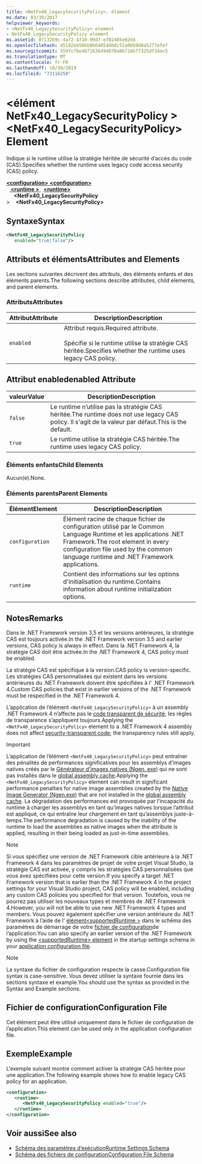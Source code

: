 ```yaml
---
title: <NetFx40_LegacySecurityPolicy>, élément
ms.date: 03/30/2017
helpviewer_keywords:
- <NetFx40_LegacySecurityPolicy> element
- NetFx40_LegacySecurityPolicy element
ms.assetid: 07132b9c-4a72-4710-99d7-e702405e02d4
ms.openlocfilehash: d5192eb56bb8b640544bdc52a0bb9d8a5277efef
ms.sourcegitcommit: 559fcfbe4871636494870a8b716bf7325df34ac5
ms.translationtype: MT
ms.contentlocale: fr-FR
ms.lasthandoff: 10/30/2019
ms.locfileid: "73116250"
---
```

# <a name="netfx40_legacysecuritypolicy-element"></a><span data-ttu-id="c2872-102">\<élément NetFx40_LegacySecurityPolicy ></span><span class="sxs-lookup"><span data-stu-id="c2872-102">\<NetFx40_LegacySecurityPolicy> Element</span></span>

<span data-ttu-id="c2872-103">Indique si le runtime utilise la stratégie héritée de sécurité d’accès du code (CAS).</span><span class="sxs-lookup"><span data-stu-id="c2872-103">Specifies whether the runtime uses legacy code access security (CAS) policy.</span></span>

<span data-ttu-id="c2872-104">[ **\<configuration>** ](../configuration-element.md)</span><span class="sxs-lookup"><span data-stu-id="c2872-104">[**\<configuration>**](../configuration-element.md)</span></span>\
<span data-ttu-id="c2872-105">&nbsp;&nbsp;[ **\<runtime >** ](runtime-element.md)</span><span class="sxs-lookup"><span data-stu-id="c2872-105">&nbsp;&nbsp;[**\<runtime>**](runtime-element.md)</span></span>\
<span data-ttu-id="c2872-106">&nbsp;&nbsp;&nbsp;&nbsp; **\<NetFx40_LegacySecurityPolicy** ></span><span class="sxs-lookup"><span data-stu-id="c2872-106">&nbsp;&nbsp;&nbsp;&nbsp;**\<NetFx40_LegacySecurityPolicy>**</span></span>  

## <a name="syntax"></a><span data-ttu-id="c2872-107">Syntaxe</span><span class="sxs-lookup"><span data-stu-id="c2872-107">Syntax</span></span>

```xml
<NetFx40_LegacySecurityPolicy
   enabled="true|false"/>
```

## <a name="attributes-and-elements"></a><span data-ttu-id="c2872-108">Attributs et éléments</span><span class="sxs-lookup"><span data-stu-id="c2872-108">Attributes and Elements</span></span>

<span data-ttu-id="c2872-109">Les sections suivantes décrivent des attributs, des éléments enfants et des éléments parents.</span><span class="sxs-lookup"><span data-stu-id="c2872-109">The following sections describe attributes, child elements, and parent elements.</span></span>

### <a name="attributes"></a><span data-ttu-id="c2872-110">Attributs</span><span class="sxs-lookup"><span data-stu-id="c2872-110">Attributes</span></span>

|<span data-ttu-id="c2872-111">Attribut</span><span class="sxs-lookup"><span data-stu-id="c2872-111">Attribute</span></span>|<span data-ttu-id="c2872-112">Description</span><span class="sxs-lookup"><span data-stu-id="c2872-112">Description</span></span>|
|---------------|-----------------|
|`enabled`|<span data-ttu-id="c2872-113">Attribut requis.</span><span class="sxs-lookup"><span data-stu-id="c2872-113">Required attribute.</span></span><br /><br /> <span data-ttu-id="c2872-114">Spécifie si le runtime utilise la stratégie CAS héritée.</span><span class="sxs-lookup"><span data-stu-id="c2872-114">Specifies whether the runtime uses legacy CAS policy.</span></span>|

## <a name="enabled-attribute"></a><span data-ttu-id="c2872-115">Attribut enabled</span><span class="sxs-lookup"><span data-stu-id="c2872-115">enabled Attribute</span></span>

|<span data-ttu-id="c2872-116">valeur</span><span class="sxs-lookup"><span data-stu-id="c2872-116">Value</span></span>|<span data-ttu-id="c2872-117">Description</span><span class="sxs-lookup"><span data-stu-id="c2872-117">Description</span></span>|
|-----------|-----------------|
|`false`|<span data-ttu-id="c2872-118">Le runtime n’utilise pas la stratégie CAS héritée.</span><span class="sxs-lookup"><span data-stu-id="c2872-118">The runtime does not use legacy CAS policy.</span></span> <span data-ttu-id="c2872-119">Il s'agit de la valeur par défaut.</span><span class="sxs-lookup"><span data-stu-id="c2872-119">This is the default.</span></span>|
|`true`|<span data-ttu-id="c2872-120">Le runtime utilise la stratégie CAS héritée.</span><span class="sxs-lookup"><span data-stu-id="c2872-120">The runtime uses legacy CAS policy.</span></span>|

### <a name="child-elements"></a><span data-ttu-id="c2872-121">Éléments enfants</span><span class="sxs-lookup"><span data-stu-id="c2872-121">Child Elements</span></span>

<span data-ttu-id="c2872-122">Aucun(e).</span><span class="sxs-lookup"><span data-stu-id="c2872-122">None.</span></span>

### <a name="parent-elements"></a><span data-ttu-id="c2872-123">Éléments parents</span><span class="sxs-lookup"><span data-stu-id="c2872-123">Parent Elements</span></span>

|<span data-ttu-id="c2872-124">Élément</span><span class="sxs-lookup"><span data-stu-id="c2872-124">Element</span></span>|<span data-ttu-id="c2872-125">Description</span><span class="sxs-lookup"><span data-stu-id="c2872-125">Description</span></span>|
|-------------|-----------------|
|`configuration`|<span data-ttu-id="c2872-126">Élément racine de chaque fichier de configuration utilisé par le Common Language Runtime et les applications .NET Framework.</span><span class="sxs-lookup"><span data-stu-id="c2872-126">The root element in every configuration file used by the common language runtime and .NET Framework applications.</span></span>|
|`runtime`|<span data-ttu-id="c2872-127">Contient des informations sur les options d'initialisation du runtime.</span><span class="sxs-lookup"><span data-stu-id="c2872-127">Contains information about runtime initialization options.</span></span>|

## <a name="remarks"></a><span data-ttu-id="c2872-128">Notes</span><span class="sxs-lookup"><span data-stu-id="c2872-128">Remarks</span></span>

<span data-ttu-id="c2872-129">Dans le .NET Framework version 3,5 et les versions antérieures, la stratégie CAS est toujours activée.</span><span class="sxs-lookup"><span data-stu-id="c2872-129">In the .NET Framework version 3.5 and earlier versions, CAS policy is always in effect.</span></span> <span data-ttu-id="c2872-130">Dans la .NET Framework 4, la stratégie CAS doit être activée.</span><span class="sxs-lookup"><span data-stu-id="c2872-130">In the .NET Framework 4, CAS policy must be enabled.</span></span>

<span data-ttu-id="c2872-131">La stratégie CAS est spécifique à la version.</span><span class="sxs-lookup"><span data-stu-id="c2872-131">CAS policy is version-specific.</span></span> <span data-ttu-id="c2872-132">Les stratégies CAS personnalisées qui existent dans les versions antérieures du .NET Framework doivent être spécifiées à l' .NET Framework 4.</span><span class="sxs-lookup"><span data-stu-id="c2872-132">Custom CAS policies that exist in earlier versions of the .NET Framework must be respecified in the .NET Framework 4.</span></span>

<span data-ttu-id="c2872-133">L’application de l’élément `<NetFx40_LegacySecurityPolicy>` à un assembly .NET Framework 4 n’affecte pas le [code transparent de sécurité](../../../misc/security-transparent-code.md); les règles de transparence s’appliquent toujours.</span><span class="sxs-lookup"><span data-stu-id="c2872-133">Applying the `<NetFx40_LegacySecurityPolicy>` element to a .NET Framework 4 assembly does not affect [security-transparent code](../../../misc/security-transparent-code.md); the transparency rules still apply.</span></span>

> [!IMPORTANT]
> <span data-ttu-id="c2872-134">L’application de l’élément `<NetFx40_LegacySecurityPolicy>` peut entraîner des pénalités de performances significatives pour les assemblys d’images natives créés par le [Générateur d’images natives (Ngen. exe)](../../../tools/ngen-exe-native-image-generator.md) qui ne sont pas installés dans le [global assembly cache](../../../app-domains/gac.md).</span><span class="sxs-lookup"><span data-stu-id="c2872-134">Applying the `<NetFx40_LegacySecurityPolicy>` element can result in significant performance penalties for native image assemblies created by the [Native Image Generator (Ngen.exe)](../../../tools/ngen-exe-native-image-generator.md) that are not installed in the [global assembly cache](../../../app-domains/gac.md).</span></span> <span data-ttu-id="c2872-135">La dégradation des performances est provoquée par l’incapacité du runtime à charger les assemblys en tant qu’images natives lorsque l’attribut est appliqué, ce qui entraîne leur chargement en tant qu’assemblys juste-à-temps.</span><span class="sxs-lookup"><span data-stu-id="c2872-135">The performance degradation is caused by the inability of the runtime to load the assemblies as native images when the attribute is applied, resulting in their being loaded as just-in-time assemblies.</span></span>

> [!NOTE]
> <span data-ttu-id="c2872-136">Si vous spécifiez une version de .NET Framework cible antérieure à la .NET Framework 4 dans les paramètres de projet de votre projet Visual Studio, la stratégie CAS est activée, y compris les stratégies CAS personnalisées que vous avez spécifiées pour cette version.</span><span class="sxs-lookup"><span data-stu-id="c2872-136">If you specify a target .NET Framework version that is earlier than the .NET Framework 4 in the project settings for your Visual Studio project, CAS policy will be enabled, including any custom CAS policies you specified for that version.</span></span> <span data-ttu-id="c2872-137">Toutefois, vous ne pourrez pas utiliser les nouveaux types et membres de .NET Framework 4.</span><span class="sxs-lookup"><span data-stu-id="c2872-137">However, you will not be able to use new .NET Framework 4 types and members.</span></span> <span data-ttu-id="c2872-138">Vous pouvez également spécifier une version antérieure du .NET Framework à l’aide de l' [élément\<supportedRuntime >](../startup/supportedruntime-element.md) dans le schéma des paramètres de démarrage de votre [fichier de configuration](../../index.md)de l’application.</span><span class="sxs-lookup"><span data-stu-id="c2872-138">You can also specify an earlier version of the .NET Framework by using the [\<supportedRuntime> element](../startup/supportedruntime-element.md) in the startup settings schema in your [application configuration file](../../index.md).</span></span>

> [!NOTE]
> <span data-ttu-id="c2872-139">La syntaxe du fichier de configuration respecte la casse.</span><span class="sxs-lookup"><span data-stu-id="c2872-139">Configuration file syntax is case-sensitive.</span></span> <span data-ttu-id="c2872-140">Vous devez utiliser la syntaxe fournie dans les sections syntaxe et example.</span><span class="sxs-lookup"><span data-stu-id="c2872-140">You should use the syntax as provided in the Syntax and Example sections.</span></span>

## <a name="configuration-file"></a><span data-ttu-id="c2872-141">Fichier de configuration</span><span class="sxs-lookup"><span data-stu-id="c2872-141">Configuration File</span></span>

<span data-ttu-id="c2872-142">Cet élément peut être utilisé uniquement dans le fichier de configuration de l’application.</span><span class="sxs-lookup"><span data-stu-id="c2872-142">This element can be used only in the application configuration file.</span></span>

## <a name="example"></a><span data-ttu-id="c2872-143">Exemple</span><span class="sxs-lookup"><span data-stu-id="c2872-143">Example</span></span>

<span data-ttu-id="c2872-144">L’exemple suivant montre comment activer la stratégie CAS héritée pour une application.</span><span class="sxs-lookup"><span data-stu-id="c2872-144">The following example shows how to enable legacy CAS policy for an application.</span></span>

```xml
<configuration>
   <runtime>
      <NetFx40_LegacySecurityPolicy enabled="true"/>
   </runtime>
</configuration>
```

## <a name="see-also"></a><span data-ttu-id="c2872-145">Voir aussi</span><span class="sxs-lookup"><span data-stu-id="c2872-145">See also</span></span>

- [<span data-ttu-id="c2872-146">Schéma des paramètres d’exécution</span><span class="sxs-lookup"><span data-stu-id="c2872-146">Runtime Settings Schema</span></span>](index.md)
- [<span data-ttu-id="c2872-147">Schéma des fichiers de configuration</span><span class="sxs-lookup"><span data-stu-id="c2872-147">Configuration File Schema</span></span>](../index.md)
